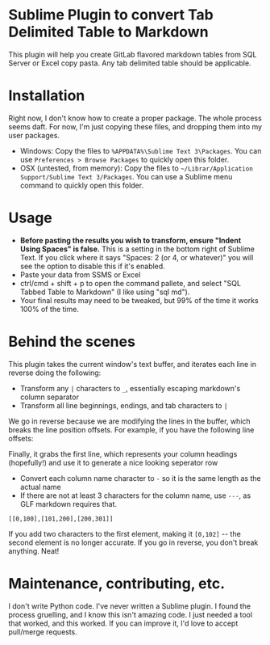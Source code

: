 # Sublime Plugin to convert Tab Delimited Table to Markdown

This plugin will help you create GitLab flavored markdown tables from SQL Server
or Excel copy pasta. Any tab delimited table should be applicable.

# Installation
Right now, I don't know how to create a proper package. The whole process seems daft. For now, I'm just copying these files, and dropping them into my user packages.

- Windows: Copy the files to `%APPDATA%\Sublime Text 3\Packages`. You can use `Preferences > Browse Packages` to quickly open this folder.
- OSX (untested, from memory): Copy the files to `~/Librar/Application Support/Sublime Text 3/Packages`. You can use a Sublime menu command to quickly open this folder.

# Usage

- __Before pasting the results you wish to transform, ensure "Indent Using Spaces"
is false.__ This is a setting in the bottom right of Sublime Text. If you click
where it says "Spaces: 2 (or 4, or whatever)" you will see the option to disable
this if it's enabled.
- Paste your data from SSMS or Excel
- ctrl/cmd + shift + p to open the command pallete, and select "SQL Tabbed Table to Markdown" (I like using "sql md").
- Your final results may need to be tweaked, but 99% of the time it works 100% of the time.

# Behind the scenes
This plugin takes the current window's text buffer, and iterates each line in reverse doing the following:
- Transform any `|` characters to `_`, essentially escaping markdown's column separator
- Transform all line beginnings, endings, and tab characters to `|`

We go in reverse because we are modifying the lines in the buffer, which breaks the line position offsets. For example, if you have the following line offsets:

Finally, it grabs the first line, which represents your column headings (hopefully!) and use it to generate a nice looking seperator row
  - Convert each column name character to `-` so it is the same length as the actual name
  - If there are not at least 3 characters for the column name, use `---`, as GLF markdown requires that.


```
[[0,100],[101,200],[200,301]]
```
If you add two characters to the first element, making it `[0,102]` -- the second element is no longer accurate. If you go in reverse, you don't break anything. Neat!


# Maintenance, contributing, etc.
I don't write Python code. I've never written a Sublime plugin. I found the process gruelling, and I know this isn't amazing code. I just needed a tool that worked, and this worked. If you can improve it, I'd love to accept pull/merge requests.
